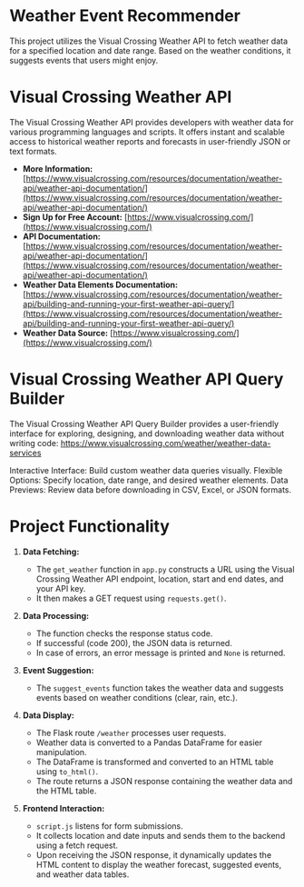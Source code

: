 **<h1> Weather Event Recommender</h1>**

This project utilizes the Visual Crossing Weather API to fetch weather data for a specified location and date range. Based on the weather conditions, it suggests events that users might enjoy.

**<h1>Visual Crossing Weather API</h1>**

The Visual Crossing Weather API provides developers with weather data for various programming languages and scripts. It offers instant and scalable access to historical weather reports and forecasts in user-friendly JSON or text formats.

* **More Information:** [https://www.visualcrossing.com/resources/documentation/weather-api/weather-api-documentation/](https://www.visualcrossing.com/resources/documentation/weather-api/weather-api-documentation/)
* **Sign Up for Free Account:** [https://www.visualcrossing.com/](https://www.visualcrossing.com/)
* **API Documentation:** [https://www.visualcrossing.com/resources/documentation/weather-api/weather-api-documentation/](https://www.visualcrossing.com/resources/documentation/weather-api/weather-api-documentation/)
* **Weather Data Elements Documentation:** [https://www.visualcrossing.com/resources/documentation/weather-api/building-and-running-your-first-weather-api-query/](https://www.visualcrossing.com/resources/documentation/weather-api/building-and-running-your-first-weather-api-query/)
* **Weather Data Source:** [https://www.visualcrossing.com/](https://www.visualcrossing.com/)

**<h1>Visual Crossing Weather API Query Builder</h1>**

The Visual Crossing Weather API Query Builder provides a user-friendly interface for exploring, designing, and downloading weather data without writing code: https://www.visualcrossing.com/weather/weather-data-services

Interactive Interface: Build custom weather data queries visually.
Flexible Options: Specify location, date range, and desired weather elements.
Data Previews: Review data before downloading in CSV, Excel, or JSON formats.

**<h1> Project Functionality</h1>**

1. **Data Fetching:**
   - The `get_weather` function in `app.py` constructs a URL using the Visual Crossing Weather API endpoint, location, start and end dates, and your API key.
   - It then makes a GET request using `requests.get()`.

2. **Data Processing:**
   - The function checks the response status code.
   - If successful (code 200), the JSON data is returned.
   - In case of errors, an error message is printed and `None` is returned.

3. **Event Suggestion:**
   - The `suggest_events` function takes the weather data and suggests events based on weather conditions (clear, rain, etc.).

4. **Data Display:**
   - The Flask route `/weather` processes user requests.
   - Weather data is converted to a Pandas DataFrame for easier manipulation.
   - The DataFrame is transformed and converted to an HTML table using `to_html()`.
   - The route returns a JSON response containing the weather data and the HTML table.

5. **Frontend Interaction:**
   - `script.js` listens for form submissions.
   - It collects location and date inputs and sends them to the backend using a fetch request.
   - Upon receiving the JSON response, it dynamically updates the HTML content to display the weather forecast, suggested events, and weather data tables.

